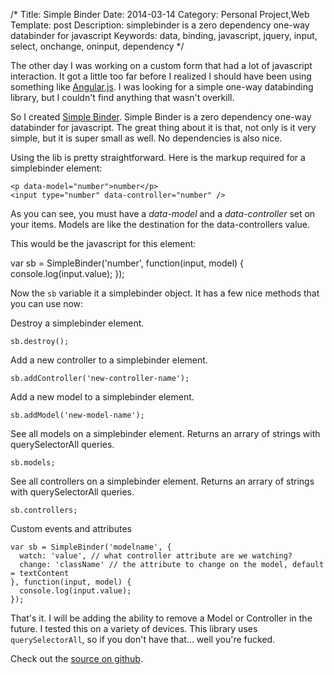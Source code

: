 /*
Title: Simple Binder
Date: 2014-03-14
Category: Personal Project,Web
Template: post
Description: simplebinder is a zero dependency one-way databinder for javascript
Keywords: data, binding, javascript, jquery, input, select, onchange, oninput, dependency
*/

The other day I was working on a custom form that had a lot of javascript interaction. It got a little too far before I realized I should have been using something like [Angular.js](http://angularjs.org/). I was looking for a simple one-way databinding library, but I couldn't find anything that wasn't overkill.

So I created [Simple Binder](http://james2doyle.github.io/simplebinder/). Simple Binder is a zero dependency one-way databinder for javascript. The great thing about it is that, not only is it very simple, but it is super small as well. No dependencies is also nice.

Using the lib is pretty straightforward. Here is the markup required for a simplebinder element:

```
<p data-model="number">number</p>
<input type="number" data-controller="number" />
```

As you can see, you must have a *data-model* and a *data-controller* set on your items. Models are like the destination for the data-controllers value.

This would be the javascript for this element:

var sb = SimpleBinder('number', function(input, model) {
  console.log(input.value);
});

Now the `sb` variable it a simplebinder object. It has a few nice methods that you can use now:

Destroy a simplebinder element.

```
sb.destroy();
```

Add a new controller to a simplebinder element.

```
sb.addController('new-controller-name');
```

Add a new model to a simplebinder element.

```
sb.addModel('new-model-name');
```

See all models on a simplebinder element. Returns an arrary of strings with querySelectorAll queries.

```
sb.models;
```

See all controllers on a simplebinder element. Returns an arrary of strings with querySelectorAll queries.

```
sb.controllers;
```

Custom events and attributes

```
var sb = SimpleBinder('modelname', {
  watch: 'value', // what controller attribute are we watching?
  change: 'className' // the attribute to change on the model, default = textContent
}, function(input, model) {
  console.log(input.value);
});
```

That's it. I will be adding the ability to remove a Model or Controller in the future. I tested this on a variety of devices. This library uses `querySelectorAll`, so if you don't have that... well you're fucked.

Check out the [source on github](https://github.com/james2doyle/simplebinder).
